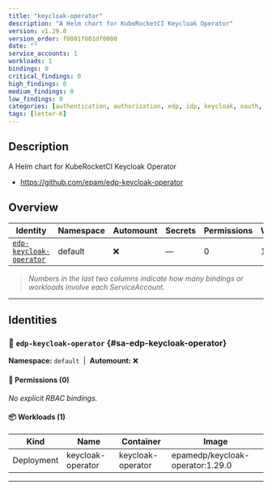 ```yaml
---
title: "keycloak-operator"
description: "A Helm chart for KubeRocketCI Keycloak Operator"
version: v1.29.0
version_order: f0001f001df0000
date: ""
service_accounts: 1
workloads: 1
bindings: 0
critical_findings: 0
high_findings: 0
medium_findings: 0
low_findings: 0
categories: [authentication, authorization, edp, idp, keycloak, oauth, oidc, operator, saml, sso]
tags: [letter-K]
---
```


## Description

A Helm chart for KubeRocketCI Keycloak Operator

- https://github.com/epam/edp-keycloak-operator

## Overview

| Identity                                             | Namespace | Automount | Secrets | Permissions | Workloads | Risk |
| ---------------------------------------------------- | --------- | --------- | ------- | ----------- | --------- | ---- |
| [`edp-keycloak-operator`](#sa-edp-keycloak-operator) | default   | ❌        | —       | 0           | 1         | —    |

> _Numbers in the last two columns indicate how many bindings or workloads involve each ServiceAccount._

---

## Identities

### 🤖 `edp-keycloak-operator` {#sa-edp-keycloak-operator}

**Namespace:** `default`  |  **Automount:** ❌

#### 🔑 Permissions (0)

_No explicit RBAC bindings._

#### 📦 Workloads (1)

| Kind       | Name              | Container         | Image                            |
| ---------- | ----------------- | ----------------- | -------------------------------- |
| Deployment | keycloak-operator | keycloak-operator | epamedp/keycloak-operator:1.29.0 |

---
